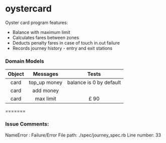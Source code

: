 # oystercard

Oyster card program features:

- Balance with maximum limit
- Calculates fares between zones
- Deducts penalty fares in case of touch in.out failure
- Records journey history - entry and exit stations


### Domain Models

| Object           | Messages      | Tests                   |
|:----------------:|:-------------:|:-----------------------:|
| card             | top_up money  | balance is 0 by default |
| card             | add money     |  
| card             | max limit     |  £ 90
=======

### Issue Comments:

NameError : Failure/Error
File path: ./spec/journey_spec.rb
Line number: 33
